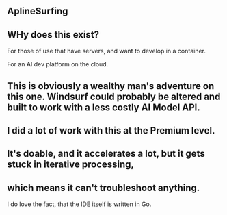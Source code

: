 ##                     AplineSurfing
 
##                 WHy does this exist?

For those of use that have servers, and want to develop in a container. 
 
For an AI dev platform on the cloud.

## This is obviously a wealthy man's adventure on this one. Windsurf could probably be altered and built to work with a less costly AI Model API. 
## I did a lot of work with this at the Premium level. 
## It's doable, and it accelerates a lot, but it gets stuck in iterative processing, 
## which means it can't troubleshoot anything. 

I do love the fact, that the IDE itself is written in Go. 
